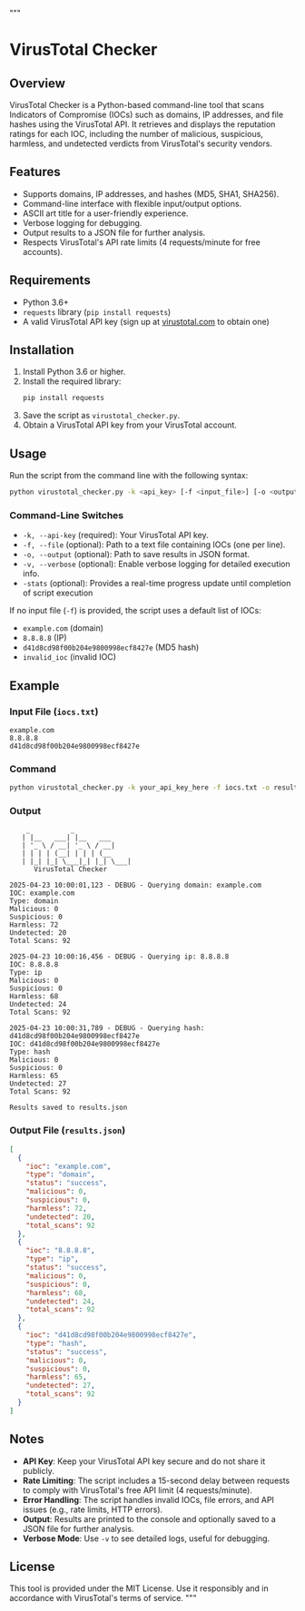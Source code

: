 """
# VirusTotal Checker

## Overview
VirusTotal Checker is a Python-based command-line tool that scans Indicators of Compromise (IOCs) such as domains, IP addresses, and file hashes using the VirusTotal API. It retrieves and displays the reputation ratings for each IOC, including the number of malicious, suspicious, harmless, and undetected verdicts from VirusTotal's security vendors.

## Features
- Supports domains, IP addresses, and hashes (MD5, SHA1, SHA256).
- Command-line interface with flexible input/output options.
- ASCII art title for a user-friendly experience.
- Verbose logging for debugging.
- Output results to a JSON file for further analysis.
- Respects VirusTotal's API rate limits (4 requests/minute for free accounts).

## Requirements
- Python 3.6+
- `requests` library (`pip install requests`)
- A valid VirusTotal API key (sign up at [virustotal.com](https://www.virustotal.com/) to obtain one)

## Installation
1. Install Python 3.6 or higher.
2. Install the required library:
   ```bash
   pip install requests
   ```
3. Save the script as `virustotal_checker.py`.
4. Obtain a VirusTotal API key from your VirusTotal account.

## Usage
Run the script from the command line with the following syntax:
```bash
python virustotal_checker.py -k <api_key> [-f <input_file>] [-o <output_file>] [-v]
```

### Command-Line Switches
- `-k, --api-key` (required): Your VirusTotal API key.
- `-f, --file` (optional): Path to a text file containing IOCs (one per line).
- `-o, --output` (optional): Path to save results in JSON format.
- `-v, --verbose` (optional): Enable verbose logging for detailed execution info.
- `-stats` (optional): Provides a real-time progress update until completion of script execution

If no input file (`-f`) is provided, the script uses a default list of IOCs:
- `example.com` (domain)
- `8.8.8.8` (IP)
- `d41d8cd98f00b204e9800998ecf8427e` (MD5 hash)
- `invalid_ioc` (invalid IOC)

## Example
### Input File (`iocs.txt`)
```text
example.com
8.8.8.8
d41d8cd98f00b204e9800998ecf8427e
```

### Command
```bash
python virustotal_checker.py -k your_api_key_here -f iocs.txt -o results.json -v
```

### Output
```
    _          _          
   | |__   ___| |__   ___ 
   | '_ \ / __| '_ \ / __|
   | | | | (__| | | | (__ 
   | |_| |_| \___|_| |_| \___|
      VirusTotal Checker

2025-04-23 10:00:01,123 - DEBUG - Querying domain: example.com
IOC: example.com
Type: domain
Malicious: 0
Suspicious: 0
Harmless: 72
Undetected: 20
Total Scans: 92

2025-04-23 10:00:16,456 - DEBUG - Querying ip: 8.8.8.8
IOC: 8.8.8.8
Type: ip
Malicious: 0
Suspicious: 0
Harmless: 68
Undetected: 24
Total Scans: 92

2025-04-23 10:00:31,789 - DEBUG - Querying hash: d41d8cd98f00b204e9800998ecf8427e
IOC: d41d8cd98f00b204e9800998ecf8427e
Type: hash
Malicious: 0
Suspicious: 0
Harmless: 65
Undetected: 27
Total Scans: 92

Results saved to results.json
```

### Output File (`results.json`)
```json
[
  {
    "ioc": "example.com",
    "type": "domain",
    "status": "success",
    "malicious": 0,
    "suspicious": 0,
    "harmless": 72,
    "undetected": 20,
    "total_scans": 92
  },
  {
    "ioc": "8.8.8.8",
    "type": "ip",
    "status": "success",
    "malicious": 0,
    "suspicious": 0,
    "harmless": 68,
    "undetected": 24,
    "total_scans": 92
  },
  {
    "ioc": "d41d8cd98f00b204e9800998ecf8427e",
    "type": "hash",
    "status": "success",
    "malicious": 0,
    "suspicious": 0,
    "harmless": 65,
    "undetected": 27,
    "total_scans": 92
  }
]
```

## Notes
- **API Key**: Keep your VirusTotal API key secure and do not share it publicly.
- **Rate Limiting**: The script includes a 15-second delay between requests to comply with VirusTotal's free API limit (4 requests/minute).
- **Error Handling**: The script handles invalid IOCs, file errors, and API issues (e.g., rate limits, HTTP errors).
- **Output**: Results are printed to the console and optionally saved to a JSON file for further analysis.
- **Verbose Mode**: Use `-v` to see detailed logs, useful for debugging.

## License
This tool is provided under the MIT License. Use it responsibly and in accordance with VirusTotal's terms of service.
"""
